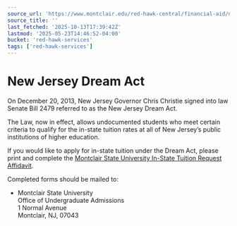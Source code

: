```yaml
---
source_url: 'https://www.montclair.edu/red-hawk-central/financial-aid/nj-dreamers/new-jersey-dream-act/'
source_title: ''
last_fetched: '2025-10-13T17:39:42Z'
lastmod: '2025-05-23T14:46:52-04:00'
bucket: 'red-hawk-services'
tags: ['red-hawk-services']
---
```


# New Jersey Dream Act

On December 20, 2013, New Jersey Governor Chris Christie signed into law Senate Bill 2479 referred to as the New Jersey Dream Act.

The Law, now in effect, allows undocumented students who meet certain criteria to qualify for the in-state tuition rates at all of New Jersey’s public institutions of higher education.

If you would like to apply for in-state tuition under the Dream Act, please print and complete the [Montclair State University In-State Tuition Request Affidavit](http://www.montclair.edu/immigration-daca/wp-content/uploads/sites/141/2023/08/NJ-Affidavit-Revised-8.3.23.pdf).

Completed forms should be mailed to:

* Montclair State University  
  Office of Undergraduate Admissions  
  1 Normal Avenue  
  Montclair, NJ, 07043